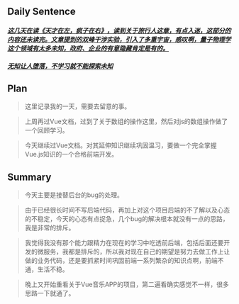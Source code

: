 ## **Daily Sentence**
#### <u>*这几天在读《天才在左，疯子在右》，读到关于旅行人这章，有点入迷，这部分的内容还未读完。文章提到的双峰干涉实验，引入了多重宇宙，感叹啊，量子物理学这个领域有太多未知，政府、企业的有意隐藏肯定是有的。*</u>
#### <u>*无知让人堕落，不学习就不能探索未知*</u>
> 

## **Plan**
>这里记录我的一天，需要去留意的事。

> 上周再过Vue文档，过到了关于数组的操作这里，然后对js的数组操作做了一个回顾学习。

> 今天继续过Vue文档。对其延伸知识继续巩固温习，要做一个完全掌握Vue.js知识的一个合格前端开发。
## **Summary**
> 今天主要是接替后台的bug的处理。

> 由于已经很长时间不写后端代码，再加上对这个项目后端的不了解以及心态的不稳定，今天的心态有点捉急，几个bug的解决根本就没有一点的思路，我是非常的排斥。

> 我觉得我没有那个能力跟精力在现在的学习中吃透前后端，包括后面还要开发的微服务，我都是排斥的，所以我对现在自己的期望是努力去做工作上让做的业务代码，还是要抓紧时间巩固前端一系列繁杂的知识点啊，前端不通，生活不稳。

> 晚上又开始重看关于Vue音乐APP的项目，第二遍看确实感觉不一样，很多思路一下就通了。


